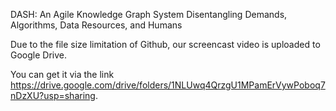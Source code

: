 DASH: An Agile Knowledge Graph System Disentangling Demands, Algorithms, Data Resources, and Humans

Due to the file size limitation of Github, our screencast video is uploaded to Google Drive. 

You can get it via the link https://drive.google.com/drive/folders/1NLUwq4QrzgU1MPamErVywPoboq7nDzXU?usp=sharing.
